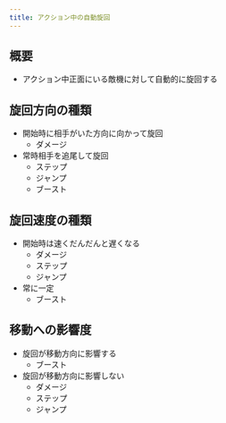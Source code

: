 ```yaml
---
title: アクション中の自動旋回
---
```


## 概要
* アクション中正面にいる敵機に対して自動的に旋回する

## 旋回方向の種類
* 開始時に相手がいた方向に向かって旋回
    * ダメージ
* 常時相手を追尾して旋回
    * ステップ
    * ジャンプ
    * ブースト

## 旋回速度の種類
* 開始時は速くだんだんと遅くなる
    * ダメージ
    * ステップ
    * ジャンプ
* 常に一定
    * ブースト

## 移動への影響度
* 旋回が移動方向に影響する
    * ブースト
* 旋回が移動方向に影響しない
    * ダメージ
    * ステップ
    * ジャンプ
